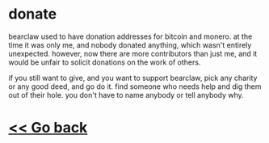 # donate

bearclaw used to have donation addresses for bitcoin and monero. at the time it was only me, and nobody donated anything, which wasn't entirely unexpected. however, now there are more contributors than just me, and it would be unfair to solicit donations on the work of others.

if you still want to give, and you want to support bearclaw, pick any charity or any good deed, and go do it. find someone who needs help and dig them out of their hole. you don't have to name anybody or tell anybody why. 

# [<< Go back](README.md)